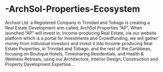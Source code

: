 # -ArchSol-Properties-Ecosystem
Archsol Ltd. a Registered Company in Trinidad and Tobago is creating a Real Estate Development arm called,  ArchSol Properties “AP”,  When launched “AP” will invest in, Income-producing Real Estate, via our website platform which is a portal for Investments and Crowdfunding, we will gather money from individual investors and invest it into Income-producing Real Estate Properties, in Trinidad and Tobago, and the rest of the Caribbean, focusing on Boutique Hotels,  Timesharing Residentials, and Health &amp; Wellness Retreats, using our Architecture, Interior Design, Construction and Property Development Expertise... 
